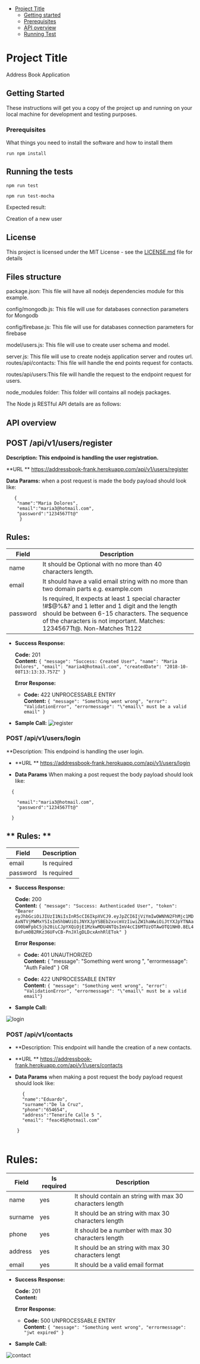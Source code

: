 <!-- TOC depthFrom:1 depthTo:2 withLinks:1 updateOnSave:1 orderedList:0 -->

- [Project Title](#project-title)
	- [Getting started](#getting-started)
	- [Prerequisites](#prerequesites)
	- [API overview](#api-overview)
	- [Running Test](#running-the-tests)




<!-- /TOC -->




# Project Title

Address Book Application

## Getting Started

These instructions will get you a copy of the project up and running on your local machine for development and testing purposes. 


### Prerequisites

What things you need to install the software and how to install them

```
run npm install
```

## Running the tests


```
npm run test
```

```
npm run test-mocha
```

Expected result:

Creation of a new user




## License

This project is licensed under the MIT License - see the [LICENSE.md](LICENSE.md) file for details


## Files structure

package.json: This file will have all nodejs dependencies module for this example.

config/mongodb.js: This file will use for databases connection parameters for Mongodb

config/firebase.js: This file will use for databases connection parameters for firebase

model/users.js: This file will use to create user schema and model.

server.js: This file will use to create nodejs application server and routes url.
routes/api/contacts: This file will handle the end points request for contacts.

routes/api/users:This file will handle the request to the endpoint request for users.

node_modules folder: This folder will contains all nodejs packages.

The Node js RESTful API details are as follows:



## API overview

## POST /api/v1/users/register

 **Description: This endpoind is handling the user registration.**
  
  **URL **
https://addressbook-frank.herokuapp.com/api/v1/users/register
 
 **Data Params:**
 when a post request is made the body payload should look like: 
```
   {
    "name":"Maria Dolores",
    "email":"maria3@hotmail.com",
    "password":"1234567Tt@"
     }
```     

## **Rules:**

| Field | Description |
| --- | --- |
| name | It should be Optional with no more than 40 characters length.|
| email |It should have a valid email string with no more than two domain parts e.g. example.com |
| password | Is required, It expects at least 1 special character !#$@%&? and 1 letter and 1 digit and the length should be between 6-15 characters. The sequence of the characters is not important. Matches: 1234567Tt@. Non-Matches Tt122  | 


* **Success Response:**

  **Code:** 201 <br />
    **Content:** `{
    "message": "Success: Created User",
    "name": "Maria Dolores",
    "email": "maria4@hotmail.com",
    "createdDate": "2018-10-08T13:13:33.757Z"
}`
 
  **Error Response:**

  * **Code:** 422 UNPROCESSABLE ENTRY <br />
    **Content:** `{
    "message": "Something went wrong",
    "error": "ValidationError",
    "errormessage": "\"email\" must be a valid email"
}`

* **Sample Call:**
![register](https://user-images.githubusercontent.com/28504085/46623182-19b41800-cb2d-11e8-999f-f1a27c2c895e.jpg)

### POST /api/v1/users/login

 **Description: This endpoind is handling the user login.
 
*  **URL **
https://addressbook-frank.herokuapp.com/api/v1/users/login
 
* **Data Params**
 When making a post request the body payload should look like:  
```
  {
     
    "email":"maria3@hotmail.com",
    "password":"1234567Tt@"
      
  }
```     

## ** Rules: **

| Field | Description |
| --- | --- |
| email | Is required |
| password |Is required | 


* **Success Response:**

  **Code:** 200 <br />
    **Content:** `{
    "message": "Success: Authenticaded User",
    "token": "Bearer eyJhbGciOiJIUzI1NiIsInR5cCI6IkpXVCJ9.eyJpZCI6IjViYmIwOWNhN2FhMjc1MDAxNTVjMWMxYSIsIm5hbWUiOiJNYXJpYSBEb2xvcmVzIiwiZW1haWwiOiJtYXJpYTNAaG90bWFpbC5jb20iLCJpYXQiOjE1MzkwMDU4NTQsImV4cCI6MTUzOTAwOTQ1NH0.8EL4BxFum0B2RKz36UFvCB-PnJXlgDLDcxAnhRlETok"
}`
 
  **Error Response:**
  * **Code:** 401 UNAUTHORIZED <br />
    **Content:** {
    "message": "Something went wrong ",
    "errormessage": "Auth Failed"
}
  OR

  * **Code:** 422 UNPROCESSABLE ENTRY <br />
    **Content:** `{ "message": "Something went wrong", "error": "ValidationError", "errormessage": "\"email\" must be a valid email"}`


* **Sample Call:**

![login](https://user-images.githubusercontent.com/28504085/46623181-191b8180-cb2d-11e8-8dfb-acdd208b2644.jpg)


### POST /api/v1/contacts
* **Description: This endpoint will handle the creation of a new contacts.
 
*  **URL **
https://addressbook-frank.herokuapp.com/api/v1/users/contacts
 
* **Data Params**
 when making a post request the body payload request should look like: 
```
      {
      "name":"Eduardo",
      "surname":"De la Cruz",
      "phone":"654654",
      "address":"Tenerife Calle 5 ",
      "email": "feac45@hotmail.com"
    
    }
	
```     

# **Rules:**

| Field | Is required | Description |
| --- | --- | --- |
| name | yes | It should contain an string with max 30 characters length |
| surname | yes| It should be an string with max 30 characters length |
| phone | yes  | It should be a number with max 30 characters length |
| address |yes  | It should be an string with max 30 characters lengt|
| email  | yes  | It should be a valid email format | 


* **Success Response:**

  **Code:** 201 <br />
    **Content:** 
 
  **Error Response:**

  * **Code:** 500 UNPROCESSABLE ENTRY <br />
    **Content:** `{
    "message": "Something went wrong",
    "errormessage": "jwt expired"
}`

* **Sample Call:**

![contact](https://user-images.githubusercontent.com/28504085/46623180-191b8180-cb2d-11e8-8cc9-05a8a550dcd5.jpg)
    









